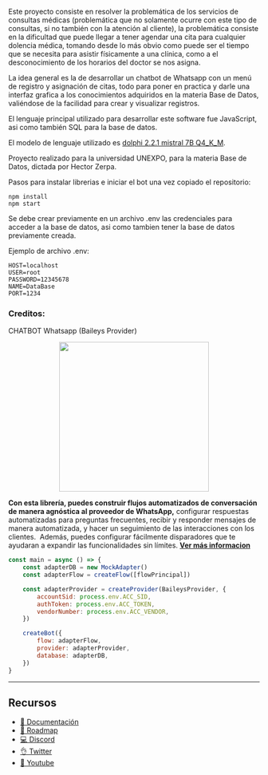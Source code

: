 Este proyecto consiste en resolver la problemática de los servicios de consultas médicas (problemática que no solamente ocurre con este tipo de consultas, si no también con la atención al cliente), la problemática consiste en la dificultad que puede llegar a tener agendar una cita para cualquier dolencia médica, tomando desde lo más obvio como puede ser el tiempo que se necesita para asistir físicamente a una clínica, como a el desconocimiento de los horarios del doctor se nos asigna.

La idea general es la de desarrollar un chatbot de Whatsapp con un menú de registro y asignación de citas, todo para poner en practica y darle una interfaz grafica a los conocimientos adquiridos en la materia Base de Datos, valiéndose de la facilidad para crear y visualizar registros.

El lenguaje principal utilizado para desarrollar este software fue JavaScript, asi como también SQL para la base de datos.

El modelo de lenguaje utilizado es [dolphi 2.2.1 mistral 7B Q4_K_M](https://huggingface.co/TheBloke/dolphin-2.2.1-mistral-7B-GGUF/blob/main/dolphin-2.2.1-mistral-7b.Q4_K_M.gguf).

Proyecto realizado para la universidad UNEXPO, para la materia Base de Datos, dictada por Hector Zerpa.

Pasos para instalar librerias e iniciar el bot una vez copiado el repositorio:
```
npm install
npm start
```
Se debe crear previamente en un archivo .env las credenciales para acceder a la base de datos, asi como tambien tener la base de datos previamente creada.

Ejemplo de archivo .env:

```
HOST=localhost
USER=root
PASSWORD=12345678
NAME=DataBase
PORT=1234
```



### Creditos:
 CHATBOT Whatsapp (Baileys Provider)

<p align="center">
  <img width="300" src="https://i.imgur.com/Oauef6t.png">
</p>


**Con esta librería, puedes construir flujos automatizados de conversación de manera agnóstica al proveedor de WhatsApp,** configurar respuestas automatizadas para preguntas frecuentes, recibir y responder mensajes de manera automatizada, y hacer un seguimiento de las interacciones con los clientes.  Además, puedes configurar fácilmente disparadores que te ayudaran a expandir las funcionalidades sin límites. **[Ver más informacion](https://bot-whatsapp.netlify.app/)**

```js
const main = async () => {
    const adapterDB = new MockAdapter()
    const adapterFlow = createFlow([flowPrincipal])

    const adapterProvider = createProvider(BaileysProvider, {
        accountSid: process.env.ACC_SID,
        authToken: process.env.ACC_TOKEN,
        vendorNumber: process.env.ACC_VENDOR,
    })

    createBot({
        flow: adapterFlow,
        provider: adapterProvider,
        database: adapterDB,
    })
}
```

---
## Recursos
- [📄 Documentación](https://bot-whatsapp.netlify.app/)
- [🚀 Roadmap](https://github.com/orgs/codigoencasa/projects/1)
- [💻 Discord](https://link.codigoencasa.com/DISCORD)
- [👌 Twitter](https://twitter.com/leifermendez)
- [🎥 Youtube](https://www.youtube.com/watch?v=5lEMCeWEJ8o&list=PL_WGMLcL4jzWPhdhcUyhbFU6bC0oJd2BR)
